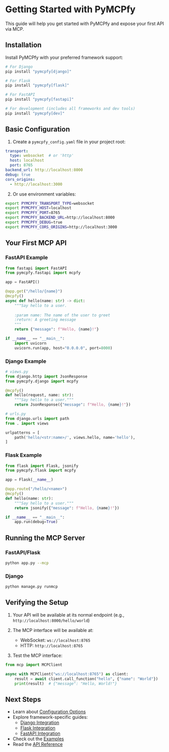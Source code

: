 # Getting Started with PyMCPfy

This guide will help you get started with PyMCPfy and expose your first API via MCP.

## Installation

Install PyMCPfy with your preferred framework support:

```bash
# For Django
pip install "pymcpfy[django]"

# For Flask
pip install "pymcpfy[flask]"

# For FastAPI
pip install "pymcpfy[fastapi]"

# For development (includes all frameworks and dev tools)
pip install "pymcpfy[dev]"
```

## Basic Configuration

1. Create a `pymcpfy_config.yaml` file in your project root:

```yaml
transport:
  type: websocket  # or 'http'
  host: localhost
  port: 8765
backend_url: http://localhost:8000
debug: true
cors_origins:
  - http://localhost:3000
```

2. Or use environment variables:

```bash
export PYMCPFY_TRANSPORT_TYPE=websocket
export PYMCPFY_HOST=localhost
export PYMCPFY_PORT=8765
export PYMCPFY_BACKEND_URL=http://localhost:8000
export PYMCPFY_DEBUG=true
export PYMCPFY_CORS_ORIGINS=http://localhost:3000
```

## Your First MCP API

### FastAPI Example

```python
from fastapi import FastAPI
from pymcpfy.fastapi import mcpfy

app = FastAPI()

@app.get("/hello/{name}")
@mcpfy()
async def hello(name: str) -> dict:
    """Say hello to a user.
    
    :param name: The name of the user to greet
    :return: A greeting message
    """
    return {"message": f"Hello, {name}!"}

if __name__ == "__main__":
    import uvicorn
    uvicorn.run(app, host="0.0.0.0", port=8000)
```

### Django Example

```python
# views.py
from django.http import JsonResponse
from pymcpfy.django import mcpfy

@mcpfy()
def hello(request, name: str):
    """Say hello to a user."""
    return JsonResponse({"message": f"Hello, {name}!"})

# urls.py
from django.urls import path
from . import views

urlpatterns = [
    path('hello/<str:name>/', views.hello, name='hello'),
]
```

### Flask Example

```python
from flask import Flask, jsonify
from pymcpfy.flask import mcpfy

app = Flask(__name__)

@app.route("/hello/<name>")
@mcpfy()
def hello(name: str):
    """Say hello to a user."""
    return jsonify({"message": f"Hello, {name}!"})

if __name__ == "__main__":
    app.run(debug=True)
```

## Running the MCP Server

### FastAPI/Flask

```bash
python app.py --mcp
```

### Django

```bash
python manage.py runmcp
```

## Verifying the Setup

1. Your API will be available at its normal endpoint (e.g., `http://localhost:8000/hello/world`)
2. The MCP interface will be available at:
   - WebSocket: `ws://localhost:8765`
   - HTTP: `http://localhost:8765`

3. Test the MCP interface:

```python
from mcp import MCPClient

async with MCPClient("ws://localhost:8765") as client:
    result = await client.call_function("hello", {"name": "World"})
    print(result)  # {"message": "Hello, World!"}
```

## Next Steps

- Learn about [Configuration Options](configuration.md)
- Explore framework-specific guides:
  - [Django Integration](django_integration.md)
  - [Flask Integration](flask_integration.md)
  - [FastAPI Integration](fastapi_integration.md)
- Check out the [Examples](../examples/)
- Read the [API Reference](api_reference.md)
